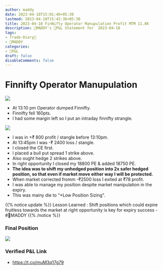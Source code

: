 ```yaml
---
author: maddy
date: 2023-04-18T15:01:46+05:30
lastmod: 2023-04-18T15:42:36+05:30
title: 2023-04-18 FinNifty Operator Manupulation Profit MTM 11.8K
description: 🧔MADDY's 💸P&L Statement for  2023-04-18
tags:
- Trade-Diary📗
- 🧔MADDY
categories: 
- 💸P&L
draft: false
disableComments: false
---
```

# Finnifty Operator Manupulation

![](https://i.imgur.com/447A2Nd.png)

- At 13:10 pm Operator dumped Finnifty.
- Finnifty fell 160pts.
- I had some margin left so I put an intraday finnifty strangle.

![](https://i.imgur.com/nXQQO4l.png)

- I was in +₹ 800 profit / stangle before 13:10pm. 
- At 13:45pm I was -₹ 2400 loss / stangle.
- I closed the CE first.
- I placed a bull put spread 1 strike above.
- Also ought hedge 2 strikes above.
- In right opportunity I closed my 18800 PE & added 18750 PE.
- **The idea was to shift my unhedged position into 2x safer hedged position, so that even if market move either way I will be protected.**
- When market corrected fromm -₹2500 loss I exited at ₹78 profit.
- I was able to manage my position despite market manipulation in the expiry.
- This was mainy die to "*Low Position Sizing".

{{% notice update %}}
Lesson Learned : Shift positions which could expire fruitless towards the market at right opportunity is key for expiry success - #🧔MADDY 
{{% /notice %}}

### Final Position

![](https://i.imgur.com/8qcT5CJ.png)

### Verified P&L Link

- https://t.co/muM3q17g79
